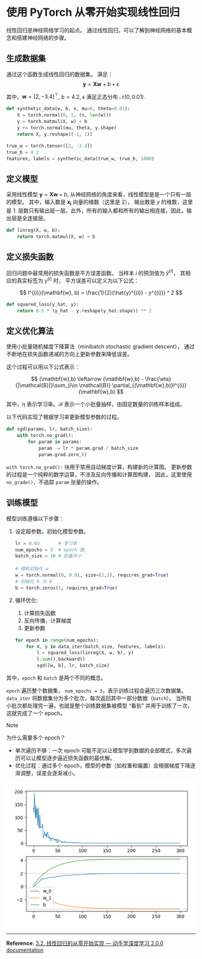 # 使用 PyTorch 从零开始实现线性回归

线性回归是神经网络学习的起点。
通过线性回归，可以了解到神经网络的基本概念和搭建神经网络的步骤。

## 生成数据集

通过这个函数生成线性回归的数据集。
满足：
$$
\mathbf{y} = \mathbf{X}\mathbf{w} + b + \epsilon
$$

其中，$\mathbf{w}=[2, -3.4]^\top$, $b=4.2$, $\epsilon$ 满足正态分布 $\mathcal{N}(0, 0.01).$

``` python
def synthetic_data(w, b, n, mu=0, theta=0.01):
    X = torch.normal(0, 1, (n, len(w)))
    y = torch.matmul(X, w) + b
    y += torch.normal(mu, theta, y.shape)
    return X, y.reshape((-1, 1))
```

```python
true_w = torch.tensor([2, -3.4])
true_b = 4.2
features, labels = synthetic_data(true_w, true_b, 1000)
```

## 定义模型

采用线性模型 $\mathbf{y} = \mathbf{X}\mathbf{w} + b$,
从神经网络的角度来看，线性模型是是一个只有一层的模型。
其中，输入数是 $\mathbf{x_i}$ 向量的维数（这里是 $2$），
输出数是 $y$ 的维数，这里是 $1$.
层数只有输出层一层。此外，所有的输入都和所有的输出相连接，因此，输出层是全连接层。

```python
def linreg(X, w, b):
    return torch.matmul(X, w) + b
```

## 定义损失函数

回归问题中最常用的损失函数是平方误差函数。
当样本 $i$ 的预测值为 $\hat{y}^{(i)}$，
其相应的真实标签为 ${y}^{(i)}$ 时，
平方误差可以定义为以下公式：

$$
l^{(i)}(\mathbf{w}, b) = \frac{1}{2}(\hat{y}^{(i)} - y^{(i)}) ^ 2
$$

```python
def squared_loss(y_hat, y):
    return 0.5 * (y_hat - y.reshape(y_hat.shape)) ** 2
```

## 定义优化算法

使用小批量随机梯度下降算法（minibatch stochastic gradient descent），
通过不断地在损失函数递减的方向上更新参数来降低误差。

这个过程可以用以下公式表示：

$$
(\mathbf{w},b) \leftarrow (\mathbf{w},b) - \frac{\eta}{|\mathcal{B}|}\sum_{i\in \mathcal{B}} \partial_{(\mathbf{w},b)}l^{(i)}(\mathbf{w},b)
$$

其中，$\eta$ 表示学习率。$\mathcal{B}$ 表示一个小批量抽样，由固定数量的训练样本组成。

以下代码实现了根据学习率更新模型参数的过程。

```python
def sgd(params, lr, batch_size):
    with torch.no_grad():
        for param in params:
            param -= lr * param.grad / batch_size
            param.grad.zero_()
```

`with torch.no_grad():` 块用于禁用自动梯度计算，构建新的计算图。
更新参数的过程是一个纯粹的数学运算，不涉及反向传播和计算图构建，
因此，这里使用 `no_grade()`，不追踪 `param` 张量的操作。

## 训练模型

模型训练遵循以下步骤：

1. 设定超参数，初始化模型参数。

    ``` python
    lr = 0.03       # 学习率
    num_epochs = 3  # epoch 数
    batch_size = 10 # 批量大小

    # 随机初始化 w
    w = torch.normal(0, 0.01, size=(2,1), requires_grad=True)
    # 初始化 b 为 0 
    b = torch.zeros(1, requires_grad=True)
    ```

2. 循环优化:
   1. 计算损失函数
   2. 反向传播，计算梯度
   3. 更新参数

    ```python
    for epoch in range(num_epochs):
        for X, y in data_iter(batch_size, features, labels):
            l = squared_loss(linreg(X, w, b), y)
            l.sum().backward()
            sgd([w, b], lr, batch_size)
    ```

其中，`epoch` 和 `batch` 是两个不同的概念。

`epoch` 遍历整个数据集，
`num_epochs = 3`，表示训练过程会遍历三次数据集。
`data_iter` 将数据集分为多个批次，每次返回其中一部分数据（`batch`）。
当所有小批次都处理完一遍，也就是整个训练数据集被模型 “看到” 并用于训练了一次，这就完成了一个 epoch。

> [!NOTE]
> 为什么需要多个 epoch？
>
> - 单次遍历不够：一次 epoch 可能不足以让模型学到数据的全部模式，多次遍历可以让模型逐步逼近损失函数的最优解。
> - 优化过程：通过多个 epoch，模型的参数（如权重和偏置）会根据梯度下降逐渐调整，误差会逐渐减小。

![fig](fig/linreg.png)

---

**Reference**: [3.2. 线性回归的从零开始实现 — 动手学深度学习 2.0.0 documentation](https://zh.d2l.ai/chapter_linear-networks/linear-regression-scratch.html)
